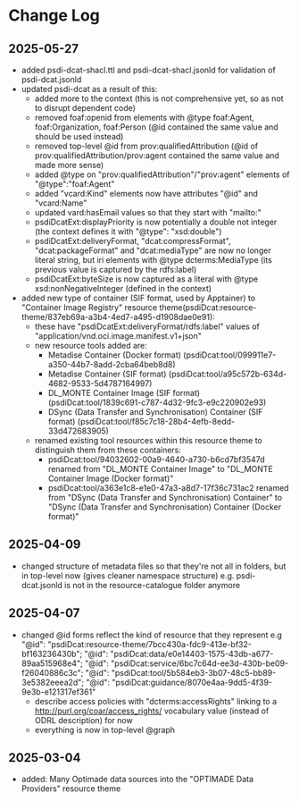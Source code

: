 # Change Log

## 2025-05-27
* added psdi-dcat-shacl.ttl and psdi-dcat-shacl.jsonld for validation of psdi-dcat.jsonld
* updated psdi-dcat as a result of this:
  * added more to the context (this is not comprehensive yet, so as not to disrupt dependent code)
  * removed foaf:openid from elements with @type foaf:Agent, foaf:Organization, foaf:Person (@id contained the same value and should be used instead)
  * removed top-level @id from prov:qualifiedAttribution (@id of prov:qualifiedAttribution/prov:agent contained the same value and made more sense)
  * added @type on "prov:qualifiedAttribution"/"prov:agent" elements of "@type":"foaf:Agent"
  * added "vcard:Kind" elements now have attributes "@id" and "vcard:Name"
  * updated vard:hasEmail values so that they start with "mailto:"
  * psdiDcatExt:displayPriority is now potentially a double not integer (the context defines it with "@type": "xsd:double")
  * psdiDcatExt:deliveryFormat, "dcat:compressFormat", "dcat:packageFormat" and "dcat:mediaType" are now no longer literal string, but iri elements with @type dcterms:MediaType (its previous value is captured by the rdfs:label)
  * psdiDcatExt:byteSize is now captured as a literal with @type xsd:nonNegativeInteger (defined in the context)
* added new type of container (SIF format, used by Apptainer) to "Container Image Registry" resource theme(psdiDcat:resource-theme/837eb69a-a3b4-4ed7-a495-d1908dae0e91):
  * these have "psdiDcatExt:deliveryFormat/rdfs:label" values of "application/vnd.oci.image.manifest.v1+json" 
  * new resource tools added are:
    * Metadise Container (Docker format) (psdiDcat:tool/099911e7-a350-44b7-8add-2cba64beb8d8)
    * Metadise Container (SIF format) (psdiDcat:tool/a95c572b-634d-4682-9533-5d4787164997)
    * DL_MONTE Container Image (SIF format) (psdiDcat:tool/1839c691-c787-4d32-9fc3-e9c220902e93)
    * DSync (Data Transfer and Synchronisation) Container (SIF format) (psdiDcat:tool/f85c7c18-28b4-4efb-8edd-33d472683905)
  * renamed existing tool resources within this resource theme to distinguish them from these containers:
    * psdiDcat:tool/94032602-00a9-4640-a730-b6cd7bf3547d renamed from "DL_MONTE Container Image" to "DL_MONTE Container Image (Docker format)"
    * psdiDcat:tool/a363e1c8-e1e0-47a3-a8d7-17f36c731ac2 renamed from "DSync (Data Transfer and Synchronisation) Container" to "DSync (Data Transfer and Synchronisation) Container (Docker format)"

## 2025-04-09
* changed structure of metadata files so that they're not all in folders, but in top-level now (gives cleaner namespace structure) e.g. psdi-dcat.jsonld is not in the resource-catalogue folder anymore

## 2025-04-07
* changed @id forms reflect the kind of resource that they represent e.g "@id": "psdiDcat:resource-theme/7bcc430a-fdc9-413e-bf32-bf163236430b"; "@id": "psdiDcat:data/e0e14403-1575-43db-a677-89aa515968e4"; "@id": "psdiDcat:service/6bc7c64d-ee3d-430b-be09-f26040886c3c"; "@id": "psdiDcat:tool/5b584eb3-3b07-48c5-bb89-3e5382eeea2d"; "@id": "psdiDcat:guidance/8070e4aa-9dd5-4f39-9e3b-e121317ef361"
  * describe access policies with "dcterms:accessRights" linking to a http://purl.org/coar/access_rights/ vocabulary value (instead of ODRL description) for now
  * everything is now in top-level @graph

## 2025-03-04
* added: Many Optimade data sources into the "OPTIMADE Data Providers" resource theme